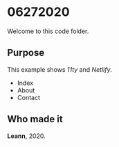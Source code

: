 # 06272020

Welcome to this code folder.

## Purpose 

This example shows _11ty_ and _Netlify_.

- Index
- About 
- Contact

## Who made it

**Leann**, 2020.
